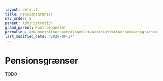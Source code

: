 ```yaml
---
layout: default
title: Pensionsgrænser
nav_order: 5
parent: Administration
grand_parent: Kontrolpanelet
permalink: dokumentation/kontrolpanelet/administration/pensionsgraenser
last_modified_date: '2020-09-17'
---
```


# Pensionsgrænser

TODO
